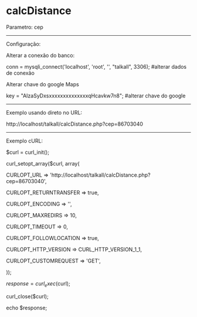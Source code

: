 # calcDistance

Parametro:
cep
_________________________________________________________
Configuração:

Alterar a conexão do banco:

conn = mysqli_connect('localhost', 'root', '', "talkall", 3306); #alterar dados de conexão

Alterar chave do google Maps

key = "AIzaSyDxsxxxxxxxxxxxxxxqHcavkw7n8"; #alterar chave do google
_________________________________________________________
Exemplo usando direto no URL:

http://localhost/talkall/calcDistance.php?cep=86703040
_________________________________________________________
Exemplo cURL:

$curl = curl_init();

curl_setopt_array($curl, array(

  CURLOPT_URL => 'http://localhost/talkall/calcDistance.php?cep=86703040',

  CURLOPT_RETURNTRANSFER => true,
  
  CURLOPT_ENCODING => '',
  
  CURLOPT_MAXREDIRS => 10,

  CURLOPT_TIMEOUT => 0,
  
  CURLOPT_FOLLOWLOCATION => true,

  CURLOPT_HTTP_VERSION => CURL_HTTP_VERSION_1_1,

  CURLOPT_CUSTOMREQUEST => 'GET',

));

$response = curl_exec($curl);

curl_close($curl);

echo $response;
